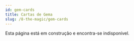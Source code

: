 ```yaml
---
id: gem-cards
title: Cartas de Gema
slug: /8-the-magic/gem-cards
---
```


Esta página está em construção e encontra-se indisponível.
